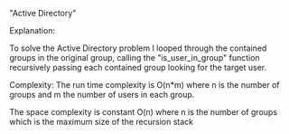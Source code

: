 "Active Directory"

Explanation:

To solve the Active Directory problem I looped through the contained groups in the original group, calling the
"is_user_in_group" function recursively passing each contained group looking for the target user.


Complexity:
The run time complexity is O(n*m) where n is the number of groups and m the number of users in each group.

The space complexity is constant O(n) where n is the number of groups which is the maximum size of the recursion stack